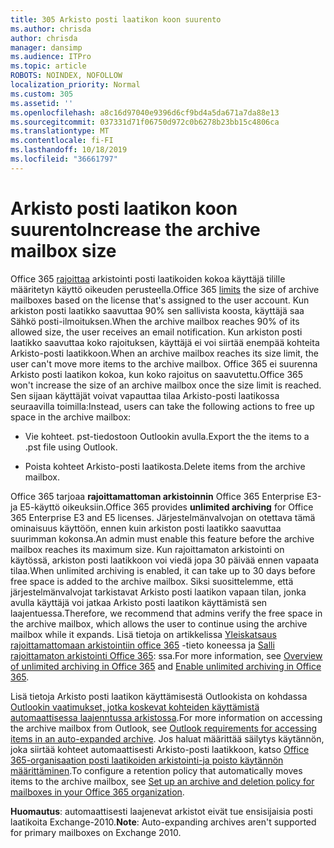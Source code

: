 ```yaml
---
title: 305 Arkisto posti laatikon koon suurento
ms.author: chrisda
author: chrisda
manager: dansimp
ms.audience: ITPro
ms.topic: article
ROBOTS: NOINDEX, NOFOLLOW
localization_priority: Normal
ms.custom: 305
ms.assetid: ''
ms.openlocfilehash: a8c16d97040e9396d6cf9bd4a5da671a7da88e13
ms.sourcegitcommit: 037331d71f06750d972c0b6278b23bb15c4806ca
ms.translationtype: MT
ms.contentlocale: fi-FI
ms.lasthandoff: 10/18/2019
ms.locfileid: "36661797"
---
```

# <a name="increase-the-archive-mailbox-size"></a><span data-ttu-id="38f33-102">Arkisto posti laatikon koon suurento</span><span class="sxs-lookup"><span data-stu-id="38f33-102">Increase the archive mailbox size</span></span>

<span data-ttu-id="38f33-103">Office 365 [rajoittaa](https://docs.microsoft.com/office365/servicedescriptions/exchange-online-service-description/exchange-online-limits#mailbox-storage-limits) arkistointi posti laatikoiden kokoa käyttäjä tilille määritetyn käyttö oikeuden perusteella.</span><span class="sxs-lookup"><span data-stu-id="38f33-103">Office 365 [limits](https://docs.microsoft.com/office365/servicedescriptions/exchange-online-service-description/exchange-online-limits#mailbox-storage-limits) the size of archive mailboxes based on the license that's assigned to the user account.</span></span> <span data-ttu-id="38f33-104">Kun arkiston posti laatikko saavuttaa 90% sen sallivista koosta, käyttäjä saa Sähkö posti-ilmoituksen.</span><span class="sxs-lookup"><span data-stu-id="38f33-104">When the archive mailbox reaches 90% of its allowed size, the user receives an email notification.</span></span> <span data-ttu-id="38f33-105">Kun arkiston posti laatikko saavuttaa koko rajoituksen, käyttäjä ei voi siirtää enempää kohteita Arkisto-posti laatikkoon.</span><span class="sxs-lookup"><span data-stu-id="38f33-105">When an archive mailbox reaches its size limit, the user can't move more items to the archive mailbox.</span></span> <span data-ttu-id="38f33-106">Office 365 ei suurenna Arkisto posti laatikon kokoa, kun koko rajoitus on saavutettu.</span><span class="sxs-lookup"><span data-stu-id="38f33-106">Office 365 won't increase the size of an archive mailbox once the size limit is reached.</span></span> <span data-ttu-id="38f33-107">Sen sijaan käyttäjät voivat vapauttaa tilaa Arkisto-posti laatikossa seuraavilla toimilla:</span><span class="sxs-lookup"><span data-stu-id="38f33-107">Instead, users can take the following actions to free up space in the archive mailbox:</span></span>

- <span data-ttu-id="38f33-108">Vie kohteet. pst-tiedostoon Outlookin avulla.</span><span class="sxs-lookup"><span data-stu-id="38f33-108">Export the the items to a .pst file using Outlook.</span></span>

- <span data-ttu-id="38f33-109">Poista kohteet Arkisto-posti laatikosta.</span><span class="sxs-lookup"><span data-stu-id="38f33-109">Delete items from the archive mailbox.</span></span>

<span data-ttu-id="38f33-110">Office 365 tarjoaa **rajoittamattoman arkistoinnin** Office 365 Enterprise E3-ja E5-käyttö oikeuksiin.</span><span class="sxs-lookup"><span data-stu-id="38f33-110">Office 365 provides **unlimited archiving** for Office 365 Enterprise E3 and E5 licenses.</span></span> <span data-ttu-id="38f33-111">Järjestelmänvalvojan on otettava tämä ominaisuus käyttöön, ennen kuin arkiston posti laatikko saavuttaa suurimman kokonsa.</span><span class="sxs-lookup"><span data-stu-id="38f33-111">An admin must enable this feature before the archive mailbox reaches its maximum size.</span></span> <span data-ttu-id="38f33-112">Kun rajoittamaton arkistointi on käytössä, arkiston posti laatikkoon voi viedä jopa 30 päivää ennen vapaata tilaa.</span><span class="sxs-lookup"><span data-stu-id="38f33-112">When unlimited archiving is enabled, it can take up to 30 days before free space is added to the archive mailbox.</span></span> <span data-ttu-id="38f33-113">Siksi suosittelemme, että järjestelmänvalvojat tarkistavat Arkisto posti laatikon vapaan tilan, jonka avulla käyttäjä voi jatkaa Arkisto posti laatikon käyttämistä sen laajentuessa.</span><span class="sxs-lookup"><span data-stu-id="38f33-113">Therefore, we recommend that admins verify the free space in the archive mailbox, which allows the user to continue using the archive mailbox while it expands.</span></span> <span data-ttu-id="38f33-114">Lisä tietoja on artikkelissa [Yleiskatsaus rajoittamattomaan arkistointiin office 365](https://docs.microsoft.com/office365/securitycompliance/unlimited-archiving) -tieto koneessa ja [Salli rajoittamaton arkistointi Office 365](https://docs.microsoft.com/office365/securitycompliance/enable-unlimited-archiving): ssa.</span><span class="sxs-lookup"><span data-stu-id="38f33-114">For more information, see [Overview of unlimited archiving in Office 365](https://docs.microsoft.com/office365/securitycompliance/unlimited-archiving) and [Enable unlimited archiving in Office 365](https://docs.microsoft.com/office365/securitycompliance/enable-unlimited-archiving).</span></span>

<span data-ttu-id="38f33-115">Lisä tietoja Arkisto posti laatikon käyttämisestä Outlookista on kohdassa [Outlookin vaatimukset, jotka koskevat kohteiden käyttämistä automaattisessa laajenntussa arkistossa](https://docs.microsoft.com/office365/securitycompliance/unlimited-archiving#outlook-requirements-for-accessing-items-in-an-auto-expanded-archive).</span><span class="sxs-lookup"><span data-stu-id="38f33-115">For more information on accessing the archive mailbox from Outlook, see [Outlook requirements for accessing items in an auto-expanded archive](https://docs.microsoft.com/office365/securitycompliance/unlimited-archiving#outlook-requirements-for-accessing-items-in-an-auto-expanded-archive).</span></span> <span data-ttu-id="38f33-116">Jos haluat määrittää säilytys käytännön, joka siirtää kohteet automaattisesti Arkisto-posti laatikkoon, katso [Office 365-organisaation posti laatikoiden arkistointi-ja poisto käytännön määrittäminen](https://docs.microsoft.com/office365/securitycompliance/set-up-an-archive-and-deletion-policy-for-mailboxes).</span><span class="sxs-lookup"><span data-stu-id="38f33-116">To configure a retention policy that automatically moves items to the archive mailbox, see [Set up an archive and deletion policy for mailboxes in your Office 365 organization](https://docs.microsoft.com/office365/securitycompliance/set-up-an-archive-and-deletion-policy-for-mailboxes).</span></span>

<span data-ttu-id="38f33-117">**Huomautus**: automaattisesti laajenevat arkistot eivät tue ensisijaisia posti laatikoita Exchange-2010.</span><span class="sxs-lookup"><span data-stu-id="38f33-117">**Note**: Auto-expanding archives aren't supported for primary mailboxes on Exchange 2010.</span></span>
